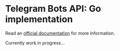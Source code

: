 # Telegram Bots API: Go implementation

Read an [official documentation](https://core.telegram.org/bots/api) for more information.

Currently work in progress...